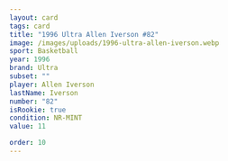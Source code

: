 ```yaml
---
layout: card
tags: card
title: "1996 Ultra Allen Iverson #82"
image: /images/uploads/1996-ultra-allen-iverson.webp
sport: Basketball
year: 1996
brand: Ultra
subset: ""
player: Allen Iverson
lastName: Iverson
number: "82"
isRookie: true
condition: NR-MINT
value: 11

order: 10
---
```


